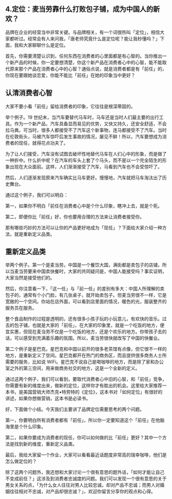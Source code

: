 ## 4.定位：麦当劳靠什么打败包子铺，成为中国人的新欢？
品牌在企业的经营当中非常关键。与品牌相关，有一个词很热叫「定位」，相信大家都听过。经常会有人来问我，「唐老师究竟什么是定位呢？能让我秒懂吗？」下面，我和大家聊聊什么是定位。


首先，你需要清楚认识到，任何东西在消费者的心里面都是有心智的。当你推出一个新产品的时候，你一定要想清楚，你这个新产品在消费者心中的心智，能不能取代原来那个产品在消费者心中的心智？通俗点说，就是消费者都是有「前任」的，你现在要跟她谈恋爱，你能不能比「前任」在她的印象当中更好？


认清消费者心智
-------


大家不要小看「前任」留给消费者的印象，它往往是根深蒂固的。


举个例子。19 世纪末，当汽车要替代马车时，马车还是当时人们最主要的出行工具。作为一个新产品，汽车具备显而易见的优势，又快又持久，还安全舒适，不会拉马粪。可当时，很多人都接受不了汽车这个新事物，连马都接受不了汽车。当时在伦敦街头，马被汽车惊吓后发生事故的情况，屡见不鲜！所以，汽车要想成为消费者的现任，就得花点功夫了。


为了让人们接受，汽车没有试图去破坏性地替代马车在人们心中的形象，而是做了一种折中。什么折中呢？在汽车的车头上套了个马头，而不是以一个完全陌生的形象出现在大众面前。这样，人们渐渐接受了汽车，马看到汽车也不会受惊吓了。


然后，人们逐渐发现原来汽车确实比马车更好。慢慢地，汽车就把马车淘汰出了历史舞台。


通过这个例子，我们可以明白：


第一，如果你不明白「前任在消费者心中是个什么印象，瞎冲上去，就是个死。


第二，即便你比「前任」好，你也要用合理的方法来让消费者接受你。


那有哪些巧妙的方法可以让你的产品更好地成为「现任」？下面给大家介绍一种方法，就是重新定义品类。


重新定义品类
------


举两个例子。第一个是麦当劳。中国是一个餐饮大国，满街都是卖包子的店铺，所以当麦当劳要来中国卖快餐时，大家的共同疑问是，中国人能接受吗？事实证明，大家当然是接受他们的。


然后，你注意看一下，「这一任」与「前一任」的差别有多大：中国人所理解的卖包子的，通常有个小门脸，有几张桌子，就开始卖包子。但麦当劳很不一样，它是宽敞的一个空间。你站在店外面，可以看到店里面的情况，暖色的光，服装整齐的服务员在服务。


整个食品制作的过程是透明的，还有很多小孩子玩的小玩意儿，有欢快的音乐。过去的包子铺，也就是大家的「前任」，在大家的印象里，就是一个吃饭的地方，便宜实惠，但现在麦当劳不仅是一个吃饭的地方，还是个欢乐的地方。你带孩子去的话，可以感受到充满着乐趣的氛围。所以，麦当劳很快就改写了中国的快餐业。


第二个例子是星巴克。星巴克和中国以前开的很多老茶馆有点像，但它很不一样的地方，是重新定义了空间。星巴克都开在热门的商务区，而且提供很多商务人士所需要的服务，比如说 WiFi。星巴克不说自己是喝咖啡的地方，而是除了家和办公室之外的第三空间，用来做商务社交的地方，这是一个全新的定义。


通过这两个例子，我们可以看到，要取代消费者心中旧的心智，和「前任」竞争，你需要有新的维度出来，做新的定位，这样你才有胜出的机会。这里给大家推荐一本书，是美国营销大师杰克•特劳特的《定位》，这本书对「如何定位」有很好的讲述，如果你想做营销，这本书是必读书。


好，下面做个小结。今天我们主要讲了品牌定位需要思考的两个问题。


第一，你要明白所有消费者都有「前任」，所以你一定要知道这个「前任」在他脑海里是个什么印象。


第二，如果你要成为消费者的现任，你可以如何做的比「前任」更好？其中一个方法是找到新的维度，重新定义品类。


最后，我给大家留一个作业，大家可以看看最近话题度非常高的瑞幸咖啡，他们是怎么做定位的？


除了这两个问题外，我还想和大家讨论一个很有意思的题外话，「如何才能让自己不变成前任？」这涉及到消费者忠诚度的问题。我们可以发现一个很有意思的关于男女关系的点，「为什么女人往往对男人比较忠诚，却对产品不忠诚；而男人对婚姻往往相对不忠诚，对产品却很忠诚？」，欢迎你留言分享你的观点和心得。

